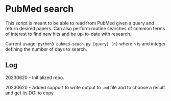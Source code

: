 # PubMed search

This script is meant to be able to read from PubMed given a query and return desired papers. Can also perform routine searches of common terms of interest to find new hits and be up-to-date with research.

Current usage: `python3 pubmed-seach.py [query] [n]` where `n` is and integer defining the number of days to search.

## Log

20230620 - Initialized repo.

20230620 - Added support to write output to `.md` file and to choose a result and get its DOI to copy.
